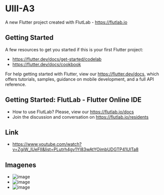 # UIII-A3

A new Flutter project created with FlutLab - https://flutlab.io

## Getting Started

A few resources to get you started if this is your first Flutter project:

- https://flutter.dev/docs/get-started/codelab
- https://flutter.dev/docs/cookbook

For help getting started with Flutter, view our
https://flutter.dev/docs, which offers tutorials,
samples, guidance on mobile development, and a full API reference.

## Getting Started: FlutLab - Flutter Online IDE

- How to use FlutLab? Please, view our https://flutlab.io/docs
- Join the discussion and conversation on https://flutlab.io/residents

## Link
- https://www.youtube.com/watch?v=ZgiW_IUeFII&list=PLutrh4gv1YI83wAtYOimbUDGTP41UlTa8

## Imagenes
- ![image](https://github.com/BeltranJ128/UIII-A3/assets/143763139/b3965576-4464-43bb-af48-0273d267ad1f)
- ![image](https://github.com/BeltranJ128/UIII-A3/assets/143763139/40c54223-bedd-4bbd-94b9-7f5e142490c4)
- ![image](https://github.com/BeltranJ128/UIII-A3/assets/143763139/7a5eeea9-99d2-4c18-88a5-e447efe6778f)
